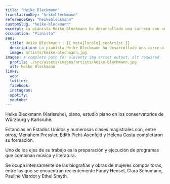 ```yaml
---
title: "Heike Bleckmann"
translationKey: "heikebleckmann"
referenceKey: "heikebleckmann"
customSlug: "heike-bleckmann"
excerpt: La pianista Heike Bleckmann ha desarrollado una carrera con una amplia actividad de conciertos en solitario, pero también con diversos conjuntos y como acompañante de lied.
occupation: "Pianista"
seo:
  title: Heike Bleckmann | {{ meta[locale].seoArtist }}
  description: La pianista Heike Bleckmann ha desarrollado una carrera con una amplia actividad de conciertos en solitario, pero también con diversos conjuntos
  image: artists/heike-blechmann.jpg
images: # complete path for eleventy img srcset output, alt required
  profile: ./src/assets/images/artists/heike-blechmann.jpg
  alt: Heike Blechmann
links:
  web:
  twitter:
  facebook:
  instagram:
  spotify:
  youtube:
---
```


Heike Bleckmann (Karlsruhe), piano, estudió piano en los conservatorios de Würzburg y Karlsruhe.

Estancias en Estados Unidos y numerosas clases magistrales con, entre otros, Menahem Pressler, Edith Picht-Axenfeld y Helena Costa completaron su formación.

Uno de los ejes de su trabajo es la preparación y ejecución de programas que combinan música y literatura.

Se ocupa intensamente de las biografías y obras de mujeres compositoras, entre las que se encuentran recientemente Fanny Hensel, Clara Schumann, Pauline Viardot y Ethel Smyth.
